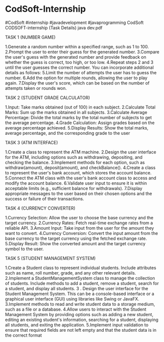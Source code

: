 # CodSoft-Internship
#CodSoft #internship #javadevelopment #javaprogramming
CodSoft
CODSOFT-internship (Task Details)
java dev.pdf

TASK 1 (NUMBER GAME)

1.Generate a random number within a specified range, such as 1 to 100.
2.Prompt the user to enter their guess for the generated number.
3.Compare the user's guess with the generated number and provide feedback on whether the guess is correct, too high, or too low.
4.Repeat steps 2 and 3 until the user guesses the correct number. You can incorporate additional details as follows:
5.Limit the number of attempts the user has to guess the number.
6.Add the option for multiple rounds, allowing the user to play again.
7.Display the user's score, which can be based on the number of attempts taken or rounds won.

TASK 2 (STUDENT GRADE CALCULATOR)

1.Input: Take marks obtained (out of 100) in each subject.
2.Calculate Total Marks: Sum up the marks obtained in all subjects.
3.Calculate Average Percentage: Divide the total marks by the total number of subjects to get the average percentage.
4.Grade Calculation: Assign grades based on the average percentage achieved.
5.Display Results: Show the total marks, average percentage, and the corresponding grade to the user

TASK 3 (ATM INTERFACE)

1.Create a class to represent the ATM machine.
2.Design the user interface for the ATM, including options such as withdrawing, depositing, and checking the balance.
3.Implement methods for each option, such as withdraw(amount), deposit(amount), and checkBalance().
4.Create a class to represent the user's bank account, which stores the account balance.
5.Connect the ATM class with the user's bank account class to access and modify the account balance.
6.Validate user input to ensure it is within acceptable limits (e.g., sufficient balance for withdrawals).
7.Display appropriate messages to the user based on their chosen options and the success or failure of their transactions.

TASK 4 (CURRENCY CONVERTER)

1.Currency Selection: Allow the user to choose the base currency and the target currency.
2.Currency Rates: Fetch real-time exchange rates from a reliable API.
3.Amount Input: Take input from the user for the amount they want to convert.
4.Currency Conversion: Convert the input amount from the base currency to the target currency using the fetched exchange rate.
5.Display Result: Show the converted amount and the target currency symbol to the user.

TASK 5 (STUDENT MANAGEMENT SYSTEM)

1.Create a Student class to represent individual students. Include attributes such as name, roll number, grade, and any other relevant details.
2.Implement a StudentManagementSystem class to manage the collection of students. Include methods to add a student, remove a student, search for a student, and display all students. 3 . Design the user interface for the Student Management System. This can be a console-based interface or a graphical user interface (GUI) using libraries like Swing or JavaFX.
3.Implement methods to read and write student data to a storage medium, such as a file or a database.
4.Allow users to interact with the Student Management System by providing options such as adding a new student, editing an existing student's information, searching for a student, displaying all students, and exiting the application.
5.Implement input validation to ensure that required fields are not left empty and that the student data is in the correct format
